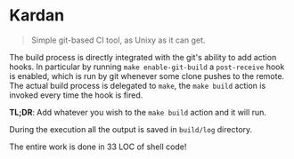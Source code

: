 # Kardan

> Simple git-based CI tool, as Unixy as it can get.

The build process is directly integrated with the git's ability to add action hooks. In particular by running `make enable-git-build` a `post-receive` hook is enabled, which is run by git whenever some clone pushes to the remote. The actual build process is delegated to `make`, the `make build` action is invoked every time the hook is fired.

**TL;DR**: Add whatever you wish to the `make build` action and it will run.

During the execution all the output is saved in `build/log` directory.

The entire work is done in 33 LOC of shell code!

